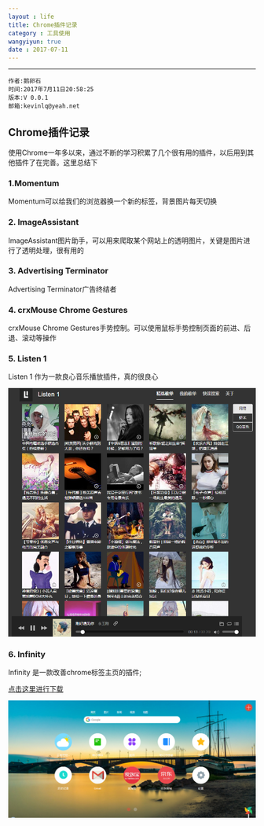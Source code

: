 ```yaml
---
layout : life
title: Chrome插件记录
category : 工具使用
wangyiyun: true
date : 2017-07-11
---
```


******

    作者:鹅卵石
    时间:2017年7月11日20:58:25
    版本:V 0.0.1
    邮箱:kevinlq@yeah.net

<!-- more -->

## Chrome插件记录

使用Chrome一年多以来，通过不断的学习积累了几个很有用的插件，以后用到其他插件了在完善。这里总结下

### 1.Momentum
Momentum可以给我们的浏览器换一个新的标签，背景图片每天切换

### 2. ImageAssistant
ImageAssistant图片助手，可以用来爬取某个网站上的透明图片，关键是图片进行了透明处理，很有用的

### 3. Advertising Terminator
Advertising Terminator广告终结者

### 4. crxMouse Chrome Gestures
crxMouse Chrome Gestures手势控制。可以使用鼠标手势控制页面的前进、后退、滚动等操作

### 5. Listen 1
Listen 1 作为一款良心音乐播放插件，真的很良心

![listen](/res/img/blog/工具使用/chrome_plug_listen1.png)

### 6. Infinity
Infinity 是一款改善chrome标签主页的插件;

[点击这里进行下载](http://www.infinitynewtab.com/)

![Infinity](/res/img/blog/工具使用/chrome_plug_Infinity.png)

